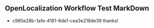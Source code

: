 ## OpenLocalization Workflow Test MarkDown
* c985e28b-1a1e-4181-8de1-cea3e218de39 
thanks!<!--HONumber=Mar16_HO2-->
